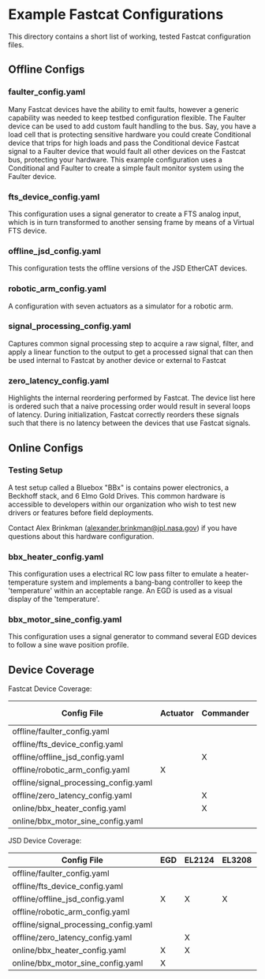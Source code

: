 # Example Fastcat Configurations

This directory contains a short list of working, tested Fastcat configuration files.

## Offline Configs

### faulter_config.yaml

Many Fastcat devices have the ability to emit faults, however a generic capability was needed to keep testbed configuration flexible. The Faulter device can be used to add custom fault handling to the bus. Say, you have a load cell that is protecting sensitive hardware you could create Conditional device that trips for high loads and pass the Conditional device Fastcat signal to a Faulter device that would fault all other devices on the Fastcat bus, protecting your hardware. This example configuration uses a Conditional and Faulter to create a simple fault monitor system using the Faulter device.

### fts_device_config.yaml

This configuration uses a signal generator to create a FTS analog input, which is in turn transformed to another sensing frame by means of a Virtual FTS device. 

### offline_jsd_config.yaml

This configuration tests the offline versions of the JSD EtherCAT devices.

### robotic_arm_config.yaml

A configuration with seven actuators as a simulator for a robotic arm.

### signal_processing_config.yaml

Captures common signal processing step to acquire a raw signal, filter, and apply a linear function to the output to get a processed signal that can then be used internal to Fastcat by another device or external to Fastcat

### zero_latency_config.yaml

Highlights the internal reordering performed by Fastcat. The device list here is ordered such that a naive processing order would result in several loops of latency. During initialization, Fastcat correctly reorders these signals such that there is no latency between the devices that use Fastcat signals.

## Online Configs

### Testing Setup

A test setup called a Bluebox "BBx" is contains power electronics, a Beckhoff stack, and 6 Elmo Gold Drives. This common hardware is accessible to developers within our organization who wish to test new drivers or features before field deployments.

Contact Alex Brinkman (alexander.brinkman@jpl.nasa.gov) if you have questions about this hardware configuration.

### bbx_heater_config.yaml

This configuration uses a electrical RC low pass filter to emulate a heater-temperature system and implements a bang-bang controller to keep the 'temperature' within an acceptable range. An EGD is used as a visual display of the 'temperature'. 

### bbx_motor_sine_config.yaml

This configuration uses a signal generator to command several EGD devices to follow a sine wave position profile.

## Device Coverage

 Fastcat Device Coverage:

| Config File                           | Actuator | Commander | Conditional | Faulter | Filter | FTS  | Function | Schmitt Trigger | Signal Generator | Virtual FTS |
| ------------------------------------- | -------- | --------- | ----------- | ------- | ------ | ---- | -------- | --------------- | ---------------- | ----------- |
| offline/faulter_config.yaml           |          |           | X           | X       |        |      |          |                 | X                |             |
| offline/fts_device_config.yaml        |          |           |             |         |        | X    |          |                 | X                | X           |
| offline/offline_jsd_config.yaml       |          | X         |             |         |        |      | X        |                 | X                |             |
| offline/robotic_arm_config.yaml       | X        |           |             |         |        |      |          |                 |                  |             |
| offline/signal_processing_config.yaml |          |           | X           |         | X      |      | X        | X               | X                |             |
| offline/zero_latency_config.yaml      |          | X         |             |         |        |      | X        | X               | X                |             |
| online/bbx_heater_config.yaml         |          | X         |             |         | X      |      | X        | X               |                  |             |
| online/bbx_motor_sine_config.yaml     |          |           |             |         |        |      |          |                 |                  |             |

JSD Device Coverage:

| Config File                           | EGD  | EL2124 | EL3208 | EL3602 | JED  |
| ------------------------------------- | ---- | ------ | ------ | ------ | ---- |
| offline/faulter_config.yaml           |      |        |        |        |      |
| offline/fts_device_config.yaml        |      |        |        |        |      |
| offline/offline_jsd_config.yaml       | X    | X      | X      | X      |      |
| offline/robotic_arm_config.yaml       |      |        |        |        |      |
| offline/signal_processing_config.yaml |      |        |        |        |      |
| offline/zero_latency_config.yaml      |      | X      |        |        |      |
| online/bbx_heater_config.yaml         | X    | X      |        | X      |      |
| online/bbx_motor_sine_config.yaml     | X    |        |        |        |      |
